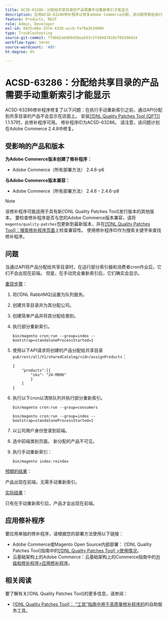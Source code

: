 ```yaml
---
title: ACSD-63286：分配给共享目录的产品需要手动重新索引才能显示
description: 应用ACSD-63286修补程序以修复Adobe Commerce问题，该问题导致在执行手动重新索引之前，通过API分配到共享目录的产品不会显示在店面上。
feature: Products, REST
role: Admin, Developer
exl-id: 0435c06e-337e-4320-acc6-fa79a3b34008
type: Troubleshooting
source-git-commit: 7fdb02a6d89d50ea593c5fd99d78101f89198424
workflow-type: tm+mt
source-wordcount: '405'
ht-degree: 0%

---
```


# ACSD-63286：分配给共享目录的产品需要手动重新索引才能显示

ACSD-63286修补程序修复了以下问题：在执行手动重新索引之前，通过API分配到共享目录的产品不会显示在店面上。 安装[[!DNL Quality Patches Tool (QPT)]](/help/tools/quality-patches-tool/quality-patches-tool-to-self-serve-quality-patches.md) 1.1.57时，此修补程序可用。 修补程序ID为ACSD-63286。 请注意，该问题计划在Adobe Commerce 2.4.8中修复。

## 受影响的产品和版本

**为Adobe Commerce版本创建了修补程序：**

* Adobe Commerce（所有部署方法） 2.4.6-p6

**与Adobe Commerce版本兼容：**

* Adobe Commerce（所有部署方法） 2.4.6 - 2.4.6-p8

>[!NOTE]
>
>该修补程序可能适用于具有新[!DNL Quality Patches Tool]发行版本的其他版本。 要检查修补程序是否与您的Adobe Commerce版本兼容，请将`magento/quality-patches`包更新到最新版本，并在[[!DNL Quality Patches Tool]：搜索修补程序页面](https://experienceleague.adobe.com/tools/commerce-quality-patches/index.html)上检查兼容性。 使用修补程序ID作为搜索关键字来查找修补程序。

## 问题

当通过API将产品分配给共享目录时，在运行部分索引器和消费者cron作业后，它们不会出现在前端。 但是，在手动完全重新索引后，它们确实会显示。

<u>重现步骤</u>：

1. 将[!DNL RabbitMQ]设置为队列服务。
1. 创建共享目录并为其分配公司。
1. 创建简单产品并将其分配给类别。
1. 执行部分重新索引。

   ```
   bin/magento cron:run --group=index --bootstrap=standaloneProcessStarted=1
   ```

1. 使用以下API请求将创建的产品分配给共享目录`pub/rest/all/V1/sharedCatalog/<id>/assignProducts`：

   ```
   {
       "products":[{
           "sku": "24-MB06"
           }
       ]
   }
   ```

1. 执行以下cron以清除队列并执行部分重新索引。

   ```
   bin/magento cron:run --group=consumers
   ```

   ```
   bin/magento cron:run --group=index --bootstrap=standaloneProcessStarted=1
   ```

1. 以公司用户身份登录到前端。
1. 选中前端类别页面。 新分配的产品不可见。
1. 执行手动重新索引：

   ```
   bin/magento index:reindex
   ```

<u>预期的结果</u>：

产品出现在前端，无需手动重新索引。

<u>实际结果</u>：

只有在手动重新索引后，产品才会出现在前端。

## 应用修补程序

要应用单独的修补程序，请根据您的部署方法使用以下链接：

* Adobe Commerce或Magento Open Source内部部署： [!DNL Quality Patches Tool]指南中的[[!DNL Quality Patches Tool] >使用情况](/help/tools/quality-patches-tool/usage.md)。
* 云基础架构上的Adobe Commerce：云基础架构上的Commerce指南中的[升级和修补程序>应用修补程序](https://experienceleague.adobe.com/docs/commerce-cloud-service/user-guide/develop/upgrade/apply-patches.html)。


## 相关阅读

要了解有关[!DNL Quality Patches Tool]的更多信息，请参阅：

* [[!DNL Quality Patches Tool]： “工具”指南中用于高质量修补程序的](/help/tools/quality-patches-tool/quality-patches-tool-to-self-serve-quality-patches.md)的自助服务工具。
